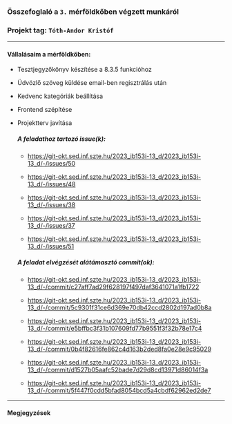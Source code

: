 ### Összefoglaló a `3.` mérföldkőben végzett munkáról

### Projekt tag: `Tóth-Andor Kristóf`

___

#### Vállalásaim a mérföldkőben: 
 - Tesztjegyzőkönyv készítése a 8.3.5 funkcióhoz
 - Üdvözlő szöveg küldése email-ben regisztrálás után
 - Kedvenc kategóriák beállítása
 - Frontend szépítése
 - Projektterv javítása

    ##### A feladathoz tartozó issue(k):

     - https://git-okt.sed.inf.szte.hu/2023_ib153i-13_d/2023_ib153i-13_d/-/issues/50
	 
	 - https://git-okt.sed.inf.szte.hu/2023_ib153i-13_d/2023_ib153i-13_d/-/issues/48

     - https://git-okt.sed.inf.szte.hu/2023_ib153i-13_d/2023_ib153i-13_d/-/issues/38
 
     - https://git-okt.sed.inf.szte.hu/2023_ib153i-13_d/2023_ib153i-13_d/-/issues/37

     - https://git-okt.sed.inf.szte.hu/2023_ib153i-13_d/2023_ib153i-13_d/-/issues/51

    ##### A feladat elvégzését alátámasztó commit(ok):

   - https://git-okt.sed.inf.szte.hu/2023_ib153i-13_d/2023_ib153i-13_d/-/commit/c27aff7ad29f628197f497daf3641071a1fb1722

   - https://git-okt.sed.inf.szte.hu/2023_ib153i-13_d/2023_ib153i-13_d/-/commit/5c9301f31ce6d369e70db42ccd2802d197ad0b8a

   - https://git-okt.sed.inf.szte.hu/2023_ib153i-13_d/2023_ib153i-13_d/-/commit/e5bffbc3f31b107609fd77b9551f3f32b78e17c4

   - https://git-okt.sed.inf.szte.hu/2023_ib153i-13_d/2023_ib153i-13_d/-/commit/0b4f82616fe862c4d163b2ded8fa0e28e9c95029

   - https://git-okt.sed.inf.szte.hu/2023_ib153i-13_d/2023_ib153i-13_d/-/commit/d1527b05aafc52bade7d29d8cd13971d86014f3a

   - https://git-okt.sed.inf.szte.hu/2023_ib153i-13_d/2023_ib153i-13_d/-/commit/5f447f0cdd5bfad8054bcd5a4cbdf62962ed2de7
___


#### Megjegyzések


